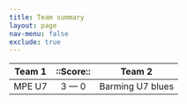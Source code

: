 ```yaml
---
title: Team summary
layout: page
nav-menu: false
exclude: true
---
```




| Team 1 |  ::Score::  |      Team 2      |
|:------:|:-----------:|:----------------:|
| MPE U7 | 3 &mdash; 0 | Barming U7 blues |

 <br /><br /><br />